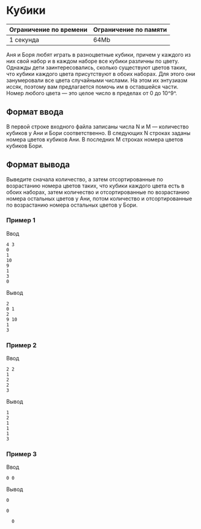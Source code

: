 # Кубики

| Ограничение по времени |  Ограничение по памяти|
|--|--|
| 1 секунда | 64Mb |

Аня и Боря любят играть в разноцветные кубики, причем у каждого из них свой набор и в каждом наборе все кубики различны по цвету. Однажды дети заинтересовались, сколько существуют цветов таких, что кубики каждого цвета присутствуют в обоих наборах. Для этого они занумеровали все цвета случайными числами. На этом их энтузиазм иссяк, поэтому вам предлагается помочь им в оставшейся части. Номер любого цвета — это целое число в пределах от 0 до 10^9^.

## Формат ввода

В первой строке входного файла записаны числа N и M — количество кубиков у Ани и Бори соответственно. В следующих N строках заданы номера цветов кубиков Ани. В последних M строках номера цветов кубиков Бори.

## Формат вывода

Выведите сначала количество, а затем отсортированные по возрастанию номера цветов таких, что кубики каждого цвета есть в обоих наборах, затем количество и отсортированные по возрастанию номера остальных цветов у Ани, потом количество и отсортированные по возрастанию номера остальных цветов у Бори.

### Пример 1

Ввод

    4 3
    0
    1
    10
    9
    1
    3
    0

Вывод

    2
    0 1
    2
    9 10
    1
    3
    
### Пример 2

Ввод

    2 2
    1
    2
    2
    3
    
Вывод

    1
    2
    1
    1
    1
    3

### Пример 3

Ввод

    0 0
    
Вывод

    0
     
    0
	
	  0